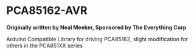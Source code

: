 PCA85162-AVR
============
<strong> Originally written by Neal Meeker, Sponsored by The Everything Corp</strong>


Arduino Compatible Library for driving PCA85162, slight modification for others in the PCA851XX series

